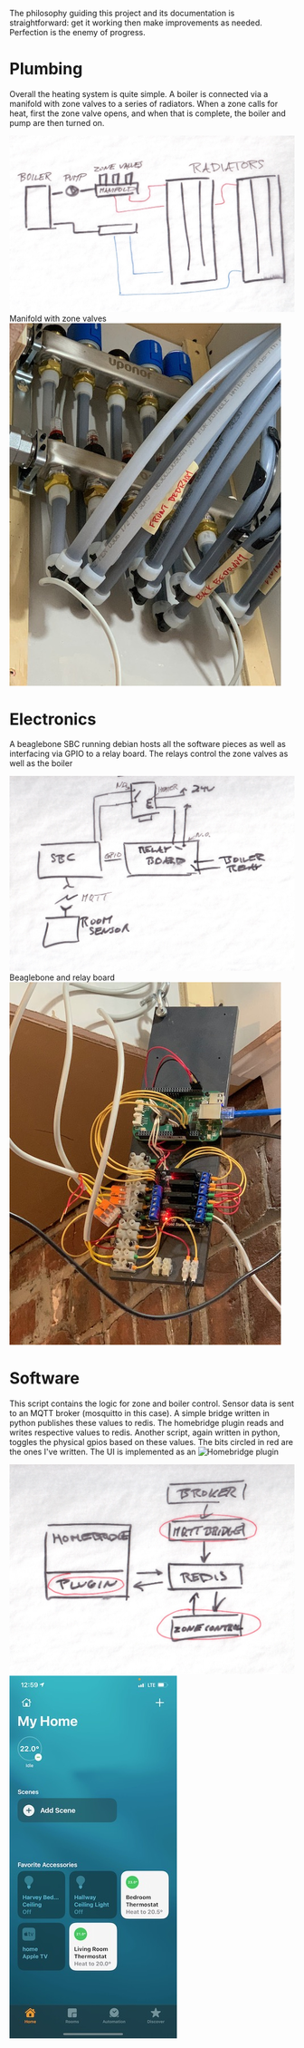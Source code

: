 The philosophy guiding this project and its documentation is straightforward: get it working then make improvements as needed. Perfection is the enemy of progress.

# Plumbing

Overall the heating system is quite simple. A boiler is connected via a manifold with zone valves to a series of radiators. When a zone calls for heat, first the zone valve opens, and when that is complete, the boiler and pump are then turned on.

![plumbing overview](./img/plumbing_overview.jpeg)
Manifold with zone valves
![manifold](./img/manifold.jpeg)

# Electronics
A beaglebone SBC running debian hosts all the software pieces as well as interfacing via GPIO to a relay board. The relays control the zone valves as well as the boiler

![electronics overview](./img/electronics_overview.jpeg)
Beaglebone and relay board
![electronics](img/electronics.jpeg)
# Software
This script contains the logic for zone and boiler control. Sensor data is sent to an MQTT broker (mosquitto in this case). A simple bridge written in python publishes these values to redis. The homebridge plugin reads and writes respective values to redis. Another script, again written in python, toggles the physical gpios based on these values.
The bits circled in red are the ones I've written. The UI is implemented as an ![Homebridge plugin](https://github.com/GJMontreal/heating) 

![software overview](img/software_overview.jpeg)
![software](img/ui.jpeg)

